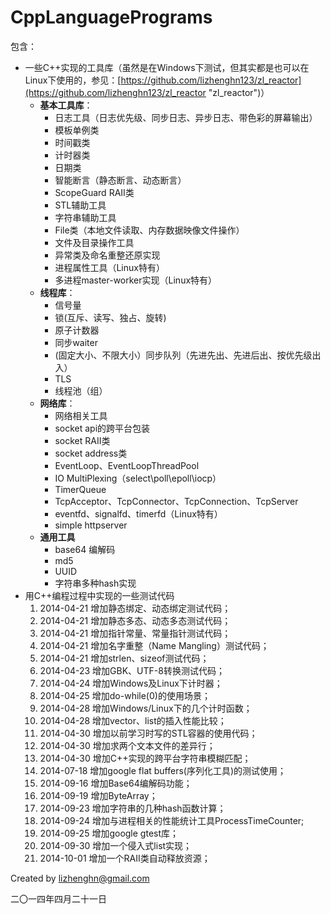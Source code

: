 CppLanguagePrograms
===================
包含：

* 一些C++实现的工具库（虽然是在Windows下测试，但其实都是也可以在Linux下使用的，参见：[https://github.com/lizhenghn123/zl_reactor](https://github.com/lizhenghn123/zl_reactor "zl_reactor")）
	* **基本工具库**：
	    * 日志工具（日志优先级、同步日志、异步日志、带色彩的屏幕输出）
	    * 模板单例类
	    * 时间戳类
	    * 计时器类
	    * 日期类
	    * 智能断言（静态断言、动态断言）
	    * ScopeGuard RAII类
	    * STL辅助工具
	    * 字符串辅助工具
	    * File类（本地文件读取、内存数据映像文件操作）
	    * 文件及目录操作工具
	    * 异常类及命名重整还原实现
	    * 进程属性工具（Linux特有）
	    * 多进程master-worker实现（Linux特有）
	* **线程库**：
	    * 信号量 
	    * 锁(互斥、读写、独占、旋转)
	    * 原子计数器
	    * 同步waiter
	    * (固定大小、不限大小）同步队列（先进先出、先进后出、按优先级出入）
	    * TLS
	    * 线程池（组）
	* **网络库**：
	    * 网络相关工具 
	    * socket api的跨平台包装
	    * socket RAII类
	    * socket address类
	    * EventLoop、EventLoopThreadPool
	    * IO MultiPlexing（select\poll\epoll\iocp）
	    * TimerQueue
	    * TcpAcceptor、TcpConnector、TcpConnection、TcpServer
	    * eventfd、signalfd、timerfd（Linux特有）
	    * simple httpserver
	* **通用工具**
	    * base64 编解码
	    * md5
	    * UUID
	    * 字符串多种hash实现
* 用C++编程过程中实现的一些测试代码
	1.  2014-04-21 增加静态绑定、动态绑定测试代码； 
	2.  2014-04-21 增加静态多态、动态多态测试代码； 
	3.  2014-04-21 增加指针常量、常量指针测试代码； 
	4.  2014-04-21 增加名字重整（Name Mangling）测试代码； 
	5.  2014-04-21 增加strlen、sizeof测试代码；  
	6.  2014-04-23 增加GBK、UTF-8转换测试代码；
	7.  2014-04-24 增加Windows及Linux下计时器；
	8.  2014-04-25 增加do-while(0)的使用场景；
	9.  2014-04-28 增加Windows/Linux下的几个计时函数；
	10. 2014-04-28 增加vector、list的插入性能比较；
	11. 2014-04-30 增加以前学习时写的STL容器的使用代码；
	12. 2014-04-30 增加求两个文本文件的差异行；
	13. 2014-04-30 增加C++实现的跨平台字符串模糊匹配；
	14. 2014-07-18 增加google flat buffers(序列化工具)的测试使用；
	15. 2014-09-16 增加Base64编解码功能；
	16. 2014-09-19 增加ByteArray；
	17. 2014-09-23 增加字符串的几种hash函数计算；
	18. 2014-09-24 增加与进程相关的性能统计工具ProcessTimeCounter;
	19. 2014-09-25 增加google gtest库；
	20. 2014-09-30 增加一个侵入式list实现；
	21. 2014-10-01 增加一个RAII类自动释放资源；

Created by lizhenghn@gmail.com 

二〇一四年四月二十一日
